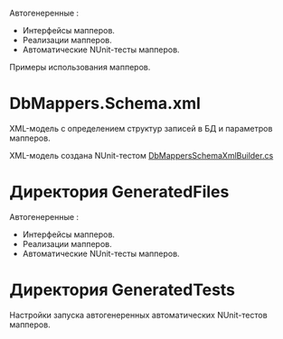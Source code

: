 Автогенеренные :
- Интерфейсы мапперов.
- Реализации мапперов.
- Автоматические NUnit-тесты мапперов.

Примеры использования мапперов.

# DbMappers.Schema.xml

XML-модель с определением структур записей в БД и параметров мапперов.

XML-модель создана NUnit-тестом [DbMappersSchemaXmlBuilder.cs](../Common/DbMappersSchemaXmlBuilder.cs)

# Директория GeneratedFiles

Автогенеренные :
- Интерфейсы мапперов.
- Реализации мапперов.
- Автоматические NUnit-тесты мапперов.

# Директория GeneratedTests

Настройки запуска автогенеренных автоматических NUnit-тестов мапперов.

